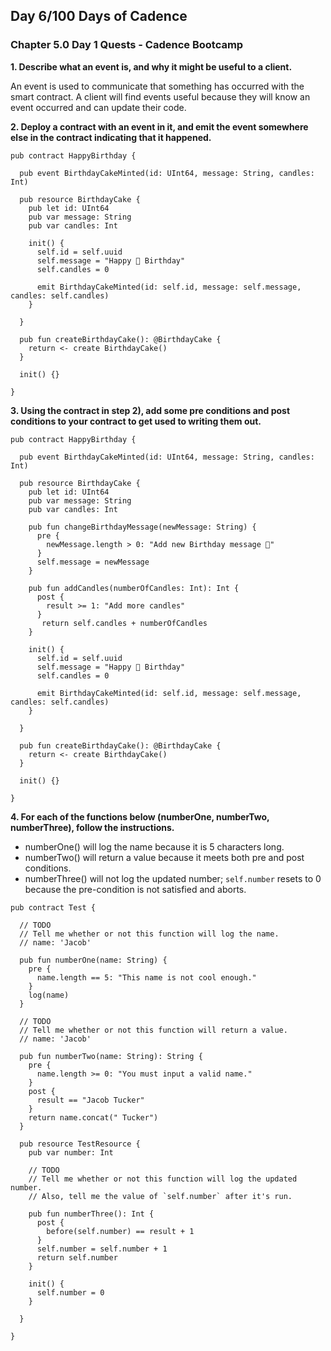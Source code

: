 ## Day 6/100 Days of Cadence

### Chapter 5.0 Day 1 Quests - Cadence Bootcamp

**1. Describe what an event is, and why it might be useful to a client.**

An event is used to communicate that something has occurred with the smart contract. A client will find events useful because they will know an event occurred and can update their code. 

**2. Deploy a contract with an event in it, and emit the event somewhere else in the contract indicating that it happened.**

```cadence
pub contract HappyBirthday {

  pub event BirthdayCakeMinted(id: UInt64, message: String, candles: Int)
  
  pub resource BirthdayCake {
    pub let id: UInt64
    pub var message: String
    pub var candles: Int     

    init() {
      self.id = self.uuid
      self.message = "Happy 🎂 Birthday"
      self.candles = 0

      emit BirthdayCakeMinted(id: self.id, message: self.message, candles: self.candles)
    }
    
  }
  
  pub fun createBirthdayCake(): @BirthdayCake {
    return <- create BirthdayCake()
  }
  
  init() {}
  
}
```

**3. Using the contract in step 2), add some pre conditions and post conditions to your contract to get used to writing them out.**

```cadence
pub contract HappyBirthday {

  pub event BirthdayCakeMinted(id: UInt64, message: String, candles: Int)
  
  pub resource BirthdayCake {
    pub let id: UInt64
    pub var message: String
    pub var candles: Int
    
    pub fun changeBirthdayMessage(newMessage: String) {
      pre {
        newMessage.length > 0: "Add new Birthday message 🎉"
      }
      self.message = newMessage
    } 

    pub fun addCandles(numberOfCandles: Int): Int {
      post {
        result >= 1: "Add more candles"
      }
       return self.candles + numberOfCandles
    }       

    init() {
      self.id = self.uuid
      self.message = "Happy 🎂 Birthday"
      self.candles = 0

      emit BirthdayCakeMinted(id: self.id, message: self.message, candles: self.candles)
    }
    
  }
  
  pub fun createBirthdayCake(): @BirthdayCake {
    return <- create BirthdayCake()
  }
  
  init() {}
  
}
```

**4. For each of the functions below (numberOne, numberTwo, numberThree), follow the instructions.**

  * numberOne() will log the name because it is 5 characters long.
  * numberTwo() will return a value because it meets both pre and post conditions.
  * numberThree() will not log the updated number; `self.number` resets to 0 because the pre-condition is not satisfied and aborts.

```cadence
pub contract Test {

  // TODO
  // Tell me whether or not this function will log the name.
  // name: 'Jacob'
  
  pub fun numberOne(name: String) {
    pre {
      name.length == 5: "This name is not cool enough."
    }
    log(name)
  }

  // TODO
  // Tell me whether or not this function will return a value.
  // name: 'Jacob'
  
  pub fun numberTwo(name: String): String {
    pre {
      name.length >= 0: "You must input a valid name."
    }
    post {
      result == "Jacob Tucker"
    }
    return name.concat(" Tucker")
  }

  pub resource TestResource {
    pub var number: Int

    // TODO
    // Tell me whether or not this function will log the updated number.
    // Also, tell me the value of `self.number` after it's run.
    
    pub fun numberThree(): Int {
      post {
        before(self.number) == result + 1
      }
      self.number = self.number + 1
      return self.number
    }

    init() {
      self.number = 0
    }

  }

}
```
